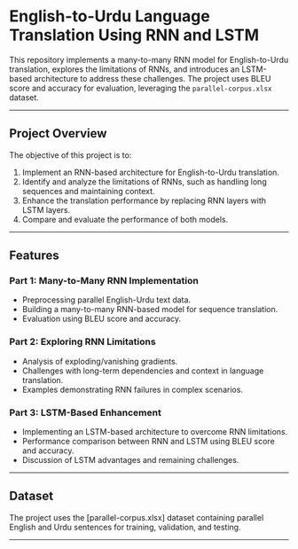 # **English-to-Urdu Language Translation Using RNN and LSTM**

This repository implements a many-to-many RNN model for English-to-Urdu translation, explores the limitations of RNNs, and introduces an LSTM-based architecture to address these challenges. The project uses BLEU score and accuracy for evaluation, leveraging the `parallel-corpus.xlsx` dataset.

---

## **Project Overview**

The objective of this project is to:
1. Implement an RNN-based architecture for English-to-Urdu translation.
2. Identify and analyze the limitations of RNNs, such as handling long sequences and maintaining context.
3. Enhance the translation performance by replacing RNN layers with LSTM layers.
4. Compare and evaluate the performance of both models.

---

## **Features**

### Part 1: **Many-to-Many RNN Implementation**
- Preprocessing parallel English-Urdu text data.
- Building a many-to-many RNN-based model for sequence translation.
- Evaluation using BLEU score and accuracy.

### Part 2: **Exploring RNN Limitations**
- Analysis of exploding/vanishing gradients.
- Challenges with long-term dependencies and context in language translation.
- Examples demonstrating RNN failures in complex scenarios.

### Part 3: **LSTM-Based Enhancement**
- Implementing an LSTM-based architecture to overcome RNN limitations.
- Performance comparison between RNN and LSTM using BLEU score and accuracy.
- Discussion of LSTM advantages and remaining challenges.

---

## **Dataset**

The project uses the [parallel-corpus.xlsx] dataset containing parallel English and Urdu sentences for training, validation, and testing.

---
